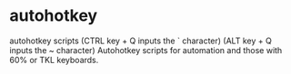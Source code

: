 # autohotkey
autohotkey scripts
(CTRL key + Q inputs the ` character)
(ALT key + Q inputs the ~ character)
Autohotkey scripts for automation and those with 60% or TKL keyboards.
